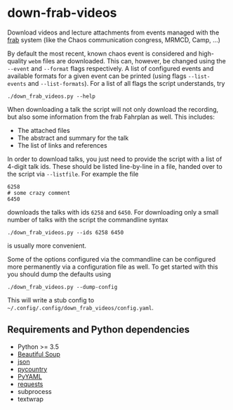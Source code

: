# down-frab-videos
Download videos and lecture attachments from events managed with the
[frab](https://github.com/frab/frab) system
(like the Chaos communication congress, MRMCD, Camp, ...)   

By default the most recent, known chaos event is considered and high-quality ``webm``
files are downloaded.
This can, however, be changed using the ``--event`` and ``--format`` flags respectively.
A list of configured events and available formats for a given event can be printed
(using flags ``--list-events`` and ``--list-formats``).
For a list of all flags the script understands, try
```
./down_frab_videos.py --help
```

When downloading a talk the script will not only download the recording,
but also some information from the frab Fahrplan as well.
This includes:
- The attached files
- The abstract and summary for the talk
- The list of links and references

In order to download talks, you just need to provide the script with a list of 4-digit talk ids. 
These should be listed line-by-line in a file, handed over to the script via ``--listfile``.
For example the file 
```
6258
# some crazy comment
6450
```
downloads the talks with ids ``6258`` and ``6450``.
For downloading only a small number of talks with the script the commandline syntax
```
./down_frab_videos.py --ids 6258 6450
```
is usually more convenient.

Some of the options configured via the commandline can be configured more permanently via
a configuration file as well.
To get started with this you should dump the defaults using
```
./down_frab_videos.py --dump-config
```
This will write a stub config to ``~/.config/.config/down_frab_videos/config.yaml``.

## Requirements and Python dependencies
- Python >= 3.5
- [Beautiful Soup](https://pypi.python.org/pypi/beautifulsoup4)
- [json](https://pypi.python.org/pypi/json)
- [pycountry](https://pypi.python.org/pypi/pycountry/)
- [PyYAML](https://pypi.python.org/pypi/PyYAML)
- [requests](https://pypi.python.org/pypi/requests)
- subprocess
- textwrap
